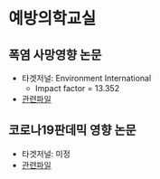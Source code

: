 # 예방의학교실


## 폭염 사망영향 논문
- 타겟저널: Environment International
  + Impact factor = 13.352
- [관련파일](https://www.dropbox.com/sh/o7r1tzhq1rkmm45/AAAhmrCSt_nc1XJ33llK33k1a?dl=0)


## 코로나19판데믹 영향 논문
- 타겟저널: 미정
- [관련파일](https://www.dropbox.com/sh/k98zqkuquxmzeez/AAAjgxW_wfEzr8a-Bq69MOhGa?dl=0)


